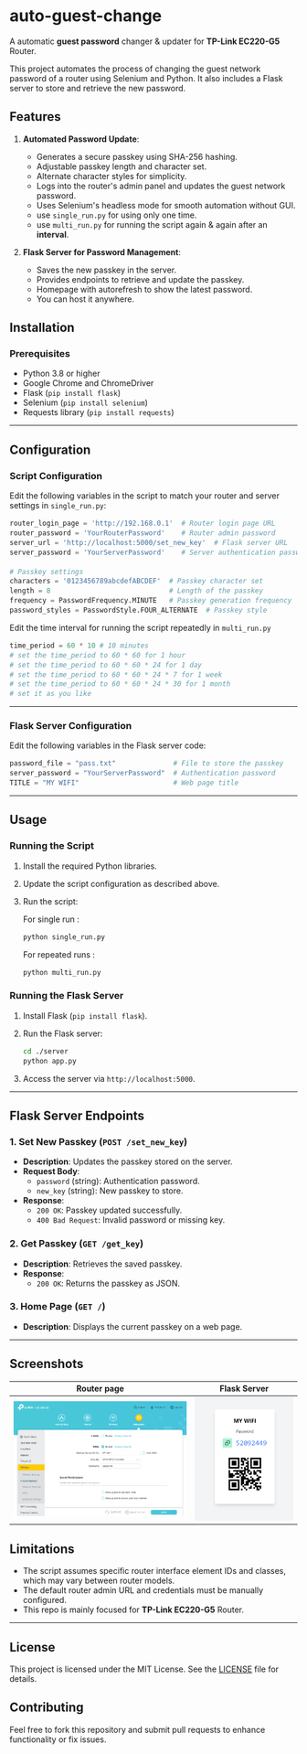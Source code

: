 # auto-guest-change
A automatic **guest password** changer &amp; updater for **TP-Link EC220-G5** Router.

This project automates the process of changing the guest network password of a router using Selenium and Python. It also includes a Flask server to store and retrieve the new password.


## Features

1. **Automated Password Update**:
   - Generates a secure passkey using SHA-256 hashing.
   - Adjustable passkey length and character set.
   - Alternate character styles for simplicity.
   - Logs into the router's admin panel and updates the guest network password.
   - Uses Selenium's headless mode for smooth automation without GUI.
   - use `single_run.py` for using only one time.
   - use `multi_run.py` for running the script again & again after an **interval**.

3. **Flask Server for Password Management**:
   - Saves the new passkey in the server.
   - Provides endpoints to retrieve and update the passkey.
   - Homepage with autorefresh to show the latest password.
   - You can host it anywhere.


## Installation

### Prerequisites

- Python 3.8 or higher
- Google Chrome and ChromeDriver
- Flask (`pip install flask`)
- Selenium (`pip install selenium`)
- Requests library (`pip install requests`)

---

## Configuration

### Script Configuration

Edit the following variables in the script to match your router and server settings in `single_run.py`:

```python
router_login_page = 'http://192.168.0.1'  # Router login page URL
router_password = 'YourRouterPassword'    # Router admin password
server_url = 'http://localhost:5000/set_new_key'  # Flask server URL
server_password = 'YourServerPassword'    # Server authentication password

# Passkey settings
characters = '0123456789abcdefABCDEF'  # Passkey character set
length = 8                             # Length of the passkey
frequency = PasswordFrequency.MINUTE   # Passkey generation frequency
password_styles = PasswordStyle.FOUR_ALTERNATE  # Passkey style
```

Edit the time interval for running the script repeatedly in `multi_run.py`

```python
time_period = 60 * 10 # 10 minutes
# set the time_period to 60 * 60 for 1 hour
# set the time_period to 60 * 60 * 24 for 1 day
# set the time_period to 60 * 60 * 24 * 7 for 1 week
# set the time_period to 60 * 60 * 24 * 30 for 1 month
# set it as you like
```

---

### Flask Server Configuration

Edit the following variables in the Flask server code:

```python
password_file = "pass.txt"              # File to store the passkey
server_password = "YourServerPassword"  # Authentication password
TITLE = "MY WIFI"                       # Web page title
```

---

## Usage

### Running the Script

1. Install the required Python libraries.
2. Update the script configuration as described above.
3. Run the script:
   
   For single run :
   ```bash
   python single_run.py
   ```
   For repeated runs :
   ```bash
   python multi_run.py
   ```

### Running the Flask Server

1. Install Flask (`pip install flask`).
2. Run the Flask server:

   ```bash
   cd ./server
   python app.py
   ```

3. Access the server via `http://localhost:5000`.

---

## Flask Server Endpoints

### 1. **Set New Passkey** (`POST /set_new_key`)

- **Description**: Updates the passkey stored on the server.
- **Request Body**:
  - `password` (string): Authentication password.
  - `new_key` (string): New passkey to store.
- **Response**:
  - `200 OK`: Passkey updated successfully.
  - `400 Bad Request`: Invalid password or missing key.

### 2. **Get Passkey** (`GET /get_key`)

- **Description**: Retrieves the saved passkey.
- **Response**:
  - `200 OK`: Returns the passkey as JSON.

### 3. **Home Page** (`GET /`)

- **Description**: Displays the current passkey on a web page.

---

## Screenshots

| Router page | Flask Server |
|------------|-------------|
| ![Router Page](README_IMAGES/ss2.png) | ![Flask Server](README_IMAGES/ss1.png) |

## Limitations

- The script assumes specific router interface element IDs and classes, which may vary between router models.
- The default router admin URL and credentials must be manually configured.
- This repo is mainly focused for **TP-Link EC220-G5** Router.
---

## License

This project is licensed under the MIT License. See the [LICENSE](LICENSE) file for details.

## Contributing

Feel free to fork this repository and submit pull requests to enhance functionality or fix issues.

